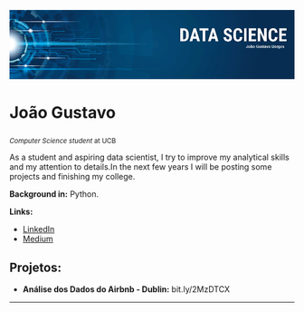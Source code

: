 <p align="center">
  <img src="bannerDS.png" >
</p>

# João Gustavo
<sub>*Computer Science student* at UCB</sub>

As a student and aspiring data scientist, I try to improve my analytical skills and my attention to details.In the next few years I will be posting some projects and finishing my college.

**Background in:** Python.

**Links:**
* [LinkedIn](https://www.linkedin.com/in/joão-gustavo-borges-e-souza-6700451b8/)
* [Medium](https://medium.com/@joaogustavo.borges2901)

## Projetos:

* **Análise dos Dados do Airbnb - Dublin:** bit.ly/2MzDTCX


---




